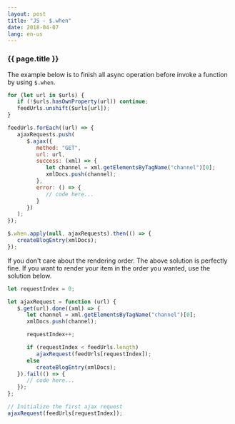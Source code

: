 ```yaml
---
layout: post
title: "JS - $.when"
date: 2018-04-07
lang: en-us
---
```


### {{ page.title }}

The example below is to finish all async operation before invoke a function by using `$.when`.

```javascript
for (let url in $urls) {
   if (!$urls.hasOwnProperty(url)) continue;
   feedUrls.unshift($urls[url]);
}

feedUrls.forEach((url) => {
   ajaxRequests.push(
      $.ajax({
         method: "GET",
         url: url,
         success: (xml) => {
            let channel = xml.getElementsByTagName("channel")[0];
            xmlDocs.push(channel);
         },
         error: () => {
            // code here...
         }
      })
   );
});

$.when.apply(null, ajaxRequests).then(() => {
   createBlogEntry(xmlDocs);
});
```

If you don't care about the rendering order. The above solution is perfectly fine. If you want to render your item in the order you wanted, use the solution below.

```javascript
let requestIndex = 0;

let ajaxRequest = function (url) {
   $.get(url).done((xml) => {
      let channel = xml.getElementsByTagName("channel")[0];
      xmlDocs.push(channel);

      requestIndex++;

      if (requestIndex < feedUrls.length) 
         ajaxRequest(feedUrls[requestIndex]);
      else
         createBlogEntry(xmlDocs);
   }).fail(() => {
      // code here...
   });
};

// Initialize the first ajax request
ajaxRequest(feedUrls[requestIndex]);
```